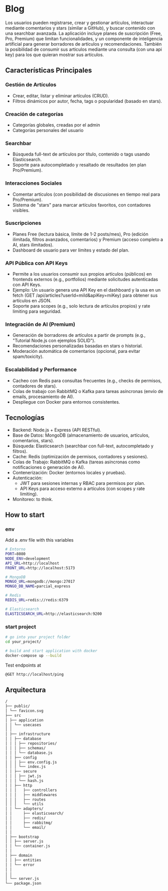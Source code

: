 # Blog

Los usuarios pueden registrarse, crear y gestionar artículos, interactuar mediante comentarios y stars (similar a GitHub), y buscar contenido con una searchbar avanzada. La aplicación incluye planes de suscripción (Free, Pro, Premium) que limitan funcionalidades, y un componente de inteligencia artificial para generar borradores de artículos y recomendaciones. También la posibilidad de consumir sus articulos mediante una consulta (con una api key) para los que quieran mostrar sus artículos.

## Características Principales

### Gestión de Artículos

- Crear, editar, listar y eliminar artículos (CRUD).
- Filtros dinámicos por autor, fecha, tags o popularidad (basado en stars).

### Creación de categorías

- Categorías globales, creadas por el admin
- Categorías personales del usuario

### Searchbar

- Búsqueda full-text de artículos por título, contenido o tags usando Elasticsearch.
- Soporte para autocompletado y resaltado de resultados (en plan Pro/Premium).

### Interacciones Sociales

- Comentar artículos (con posibilidad de discusiones en tiempo real para Pro/Premium).
- Sistema de "stars" para marcar artículos favoritos, con contadores visibles.

### Suscripciones

- Planes Free (lectura básica, límite de 1-2 posts/mes), Pro (edición ilimitada, filtros avanzados, comentarios) y Premium (acceso completo a AI, stars ilimitados).
- Dashboard de usuario para ver límites y estado del plan.

### API Pública con API Keys

- Permite a los usuarios consumir sus propios artículos (públicos) en frontends externos (e.g., portfolios) mediante solicitudes autenticadas con API Keys.
- Ejemplo: Un usuario genera una API Key en el dashboard y la usa en un fetch (GET /api/articles?userId=miId&apiKey=miKey) para obtener sus artículos en JSON.
- Soporte para scopes (e.g., solo lectura de artículos propios) y rate limiting para seguridad.

### Integración de AI (Premium)

- Generación de borradores de artículos a partir de prompts (e.g., "Tutorial Node.js con ejemplos SOLID").
- Recomendaciones personalizadas basadas en stars o historial.
- Moderación automática de comentarios (opcional, para evitar spam/toxicity).

### Escalabilidad y Performance

- Cacheo con Redis para consultas frecuentes (e.g., checks de permisos, contadores de stars).
- Colas de trabajo con RabbitMQ o Kafka para tareas asíncronas (envío de emails, procesamiento de AI).
- Despliegue con Docker para entornos consistentes.

## Tecnologías

- Backend: Node.js + Express (API RESTful).
- Base de Datos: MongoDB (almacenamiento de usuarios, artículos, comentarios, stars).
- Búsqueda: Elasticsearch (searchbar con full-text, autocompletado y filtros).
- Cache: Redis (optimización de permisos, contadores y sesiones).
- Colas de Trabajo: RabbitMQ o Kafka (tareas asíncronas como notificaciones o generación de AI).
- Contenerización: Docker (entornos locales y pruebas).
- Autenticación:
  - JWT para sesiones internas y RBAC para permisos por plan.
  - API Keys para acceso externo a artículos (con scopes y rate limiting).
- Monitoreo: to think.

## How to start

### env

Add a .env file with this variables

```sh
# Entorno
PORT=8080
NODE_ENV=development
API_URL=http://localhost
FRONT_URL=http://localhost:5173

# MongoDB
MONGO_URL=mongodb://mongo:27017
MONGO_DB_NAME=parcial_express

# Redis
REDIS_URL=redis://redis:6379

# Elasticsearch
ELASTICSEARCH_URL=http://elasticsearch:9200
```

### start project

```sh
# go into your project folder
cd your_project/

# build and start application with docker
docker-compose up --build
```

Test endpoints at

```sh
@GET http://localhost/ping
```

## Arquitectura

```sh
/
├── public/
│ └── favicon.svg
├── src
│ ├── application
│ │ └── usecases
│ │
│ ├── infrastructure
│ │ ├── database
│ │ │ ├── repositories/
│ │ │ ├── schemas/
│ │ │ └── database.js
│ │ ├── config
│ │ │ ├── env.config.js
│ │ │ └── index.js
│ │ ├── secure
│ │ │ ├── jwt.js
│ │ │ └── hash.js
│ │ ├── http
│ │ │   ├── controllers
│ │ │   ├── middlewares
│ │ │   ├── routes
│ │ │   └── utils
│ │ └── adapters/
│ │     ├── elasticsearch/
│ │     ├── redis/
│ │     ├── rabbitmq/
│ │     └── email/
│ │
│ ├── bootstrap
│ │ ├── server.js
│ │ └── container.js
│ │
│ ├── domain
│ │ ├── entities
│ │ └── error
│ │
│ │
│ └── server.js
└── package.json

```
